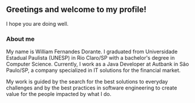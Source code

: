 ## Greetings and welcome to my profile!

I hope you are doing well.

### About me

My name is William Fernandes Dorante. I graduated from Universidade Estadual Paulista (UNESP) in Rio Claro/SP with a bachelor's degree in Computer Science. Currently, I work as a Java Developer at Autbank in São Paulo/SP, a company specialized in IT solutions for the financial market. 

My work is guided by the search for the best solutions to everyday challenges and by the best practices in software engineering to create value for the people impacted by what I do.
